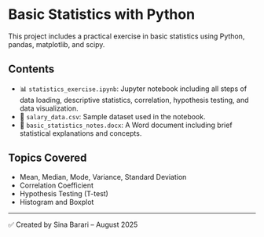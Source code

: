 # Basic Statistics with Python

This project includes a practical exercise in basic statistics using Python, pandas, matplotlib, and scipy.

## Contents

- 📊 `statistics_exercise.ipynb`: Jupyter notebook including all steps of data loading, descriptive statistics, correlation, hypothesis testing, and data visualization.
- 📁 `salary_data.csv`: Sample dataset used in the notebook.
- 📄 `basic_statistics_notes.docx`: A Word document including brief statistical explanations and concepts.

## Topics Covered
- Mean, Median, Mode, Variance, Standard Deviation
- Correlation Coefficient
- Hypothesis Testing (T-test)
- Histogram and Boxplot

---

✅ Created by Sina Barari – August 2025
